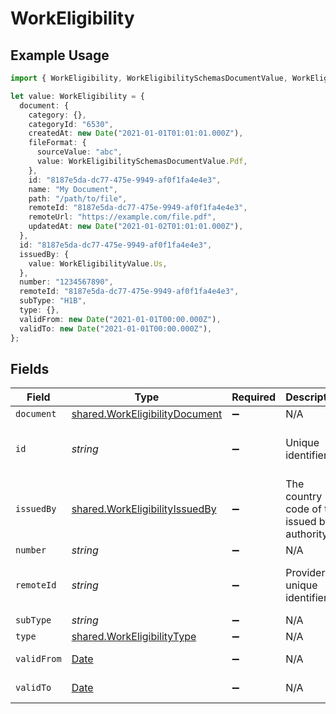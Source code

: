 # WorkEligibility

## Example Usage

```typescript
import { WorkEligibility, WorkEligibilitySchemasDocumentValue, WorkEligibilityValue } from "@stackone/stackone-client-ts/sdk/models/shared";

let value: WorkEligibility = {
  document: {
    category: {},
    categoryId: "6530",
    createdAt: new Date("2021-01-01T01:01:01.000Z"),
    fileFormat: {
      sourceValue: "abc",
      value: WorkEligibilitySchemasDocumentValue.Pdf,
    },
    id: "8187e5da-dc77-475e-9949-af0f1fa4e4e3",
    name: "My Document",
    path: "/path/to/file",
    remoteId: "8187e5da-dc77-475e-9949-af0f1fa4e4e3",
    remoteUrl: "https://example.com/file.pdf",
    updatedAt: new Date("2021-01-02T01:01:01.000Z"),
  },
  id: "8187e5da-dc77-475e-9949-af0f1fa4e4e3",
  issuedBy: {
    value: WorkEligibilityValue.Us,
  },
  number: "1234567890",
  remoteId: "8187e5da-dc77-475e-9949-af0f1fa4e4e3",
  subType: "H1B",
  type: {},
  validFrom: new Date("2021-01-01T00:00.000Z"),
  validTo: new Date("2021-01-01T00:00.000Z"),
};
```

## Fields

| Field                                                                                         | Type                                                                                          | Required                                                                                      | Description                                                                                   | Example                                                                                       |
| --------------------------------------------------------------------------------------------- | --------------------------------------------------------------------------------------------- | --------------------------------------------------------------------------------------------- | --------------------------------------------------------------------------------------------- | --------------------------------------------------------------------------------------------- |
| `document`                                                                                    | [shared.WorkEligibilityDocument](../../../sdk/models/shared/workeligibilitydocument.md)       | :heavy_minus_sign:                                                                            | N/A                                                                                           |                                                                                               |
| `id`                                                                                          | *string*                                                                                      | :heavy_minus_sign:                                                                            | Unique identifier                                                                             | 8187e5da-dc77-475e-9949-af0f1fa4e4e3                                                          |
| `issuedBy`                                                                                    | [shared.WorkEligibilityIssuedBy](../../../sdk/models/shared/workeligibilityissuedby.md)       | :heavy_minus_sign:                                                                            | The country code of the issued by authority                                                   |                                                                                               |
| `number`                                                                                      | *string*                                                                                      | :heavy_minus_sign:                                                                            | N/A                                                                                           | 1234567890                                                                                    |
| `remoteId`                                                                                    | *string*                                                                                      | :heavy_minus_sign:                                                                            | Provider's unique identifier                                                                  | 8187e5da-dc77-475e-9949-af0f1fa4e4e3                                                          |
| `subType`                                                                                     | *string*                                                                                      | :heavy_minus_sign:                                                                            | N/A                                                                                           | H1B                                                                                           |
| `type`                                                                                        | [shared.WorkEligibilityType](../../../sdk/models/shared/workeligibilitytype.md)               | :heavy_minus_sign:                                                                            | N/A                                                                                           | visa                                                                                          |
| `validFrom`                                                                                   | [Date](https://developer.mozilla.org/en-US/docs/Web/JavaScript/Reference/Global_Objects/Date) | :heavy_minus_sign:                                                                            | N/A                                                                                           | 2021-01-01T00:00.000Z                                                                         |
| `validTo`                                                                                     | [Date](https://developer.mozilla.org/en-US/docs/Web/JavaScript/Reference/Global_Objects/Date) | :heavy_minus_sign:                                                                            | N/A                                                                                           | 2021-01-01T00:00.000Z                                                                         |
